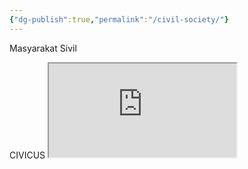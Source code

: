 ```yaml
---
{"dg-publish":true,"permalink":"/civil-society/"}
---
```


Masyarakat Sivil

CIVICUS <iframe src="https://www.civicus.org/"></iframe>
